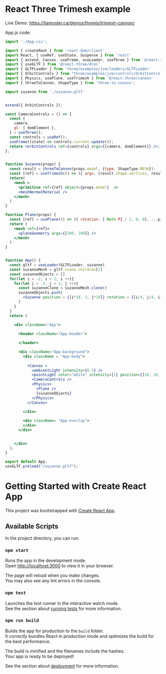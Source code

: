 # React Three Trimesh example

Live Demo:
https://liamosler.ca/demos/threejs/trimesh-cannon/

App.js code:
```jsx
import './App.css';

import { createRoot } from 'react-dom/client'
import React, { useRef, useState, Suspense } from 'react'
import { extend, Canvas, useFrame, useLoader, useThree } from '@react-three/fiber'
import { useGLTF } from '@react-three/drei'
import { GLTFLoader } from 'three/examples/jsm/loaders/GLTFLoader'
import { OrbitControls } from "three/examples/jsm/controls/OrbitControls";
import { Physics, usePlane, useTrimesh } from '@react-three/cannon'
import { threeToCannon, ShapeType } from 'three-to-cannon';

import suzanne from './suzanne.gltf'


extend({ OrbitControls });

const CameraControls = () => {
  const {
    camera,
    gl: { domElement },
  } = useThree();
  const controls = useRef();
  useFrame((state) => controls.current.update());
  return <orbitControls ref={controls} args={[camera, domElement]} />;
};


function Suzanne(props) {
  const result = threeToCannon(props.model, {type: ShapeType.MESH});
  const [ref] = useTrimesh(() => ({ args: [result.shape.vertices, result.shape.vertices], mass: 10, position: props.position, rotation: props.rotation}))
  return( 
    <mesh >
      <primitive ref={ref} object={props.model}  />
      <meshNormalMaterial />
    </mesh>
  )
}

function Plane(props) {
  const [ref] = usePlane(() => ({ rotation: [-Math.PI / 2, 0, 0], ...props }))
  return (
    <mesh ref={ref}>
      <planeGeometry args={[100, 100]} />
    </mesh>
  )
}


function App() {
  const gltf = useLoader(GLTFLoader, suzanne)
  const suzanneMesh = gltf.scene.children[2]
  const suzanneObjects = []
  for(let i = -2; i < 2; i ++){
    for(let j = -2; j < 2; j ++){
      const suzanneClone = suzanneMesh.clone()
      suzanneObjects.push(
        <Suzanne position = {[i*10, 3, j*10]} rotation = {[i/4, j/4, i*j/4]} model = {suzanneClone}/>
      )
    }
  } 
  return (
    
    <div className="App">

      <header className="App-header">

      </header>

      <div className="App-background">
        <div className = "App-body">
          
          <Canvas >
            <ambientLight intensity={0.5} />
            <pointLight color="white" intensity={1} position={[10, 10, 10]} />
            <CameraControls />
            <Physics>
              <Plane />
              {suzanneObjects}
            </Physics>
          </Canvas>
        
        </div>

        <div className= "App-overlay">
        </div>
      </div>
      

    </div>
  );
}

export default App;
useGLTF.preload("/suzanne.gltf");

```

# Getting Started with Create React App

This project was bootstrapped with [Create React App](https://github.com/facebook/create-react-app).

## Available Scripts

In the project directory, you can run:

### `npm start`

Runs the app in the development mode.\
Open [http://localhost:3000](http://localhost:3000) to view it in your browser.

The page will reload when you make changes.\
You may also see any lint errors in the console.

### `npm test`

Launches the test runner in the interactive watch mode.\
See the section about [running tests](https://facebook.github.io/create-react-app/docs/running-tests) for more information.

### `npm run build`

Builds the app for production to the `build` folder.\
It correctly bundles React in production mode and optimizes the build for the best performance.

The build is minified and the filenames include the hashes.\
Your app is ready to be deployed!

See the section about [deployment](https://facebook.github.io/create-react-app/docs/deployment) for more information.
